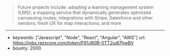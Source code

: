 >Future projects include: adopting a learning management system (LMS); a mapping service that dynamically generates optimized canvassing routes; integrations with Stripe, Salesforce and other vendors; fresh UX for map interactions; and more
------
- keywords: ["Javascript", "Node", "React", "Angular", "AWS"]
url: https://jobs.rezscore.com/token/F61J60B-0TT2udl7hwBV
- bounty: 2000
